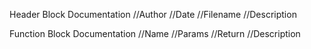 Header Block Documentation
//Author
//Date
//Filename
//Description

Function Block Documentation
//Name
//Params
//Return
//Description
